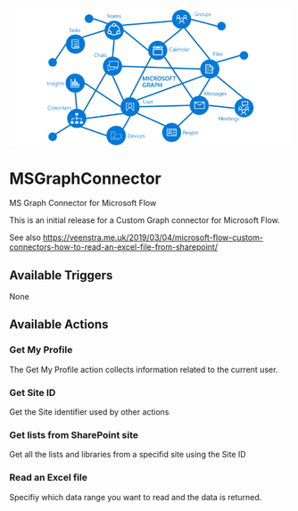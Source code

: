 ![Graph Logo](/microsoft_graph.png)
# MSGraphConnector

MS Graph Connector for Microsoft Flow

This is an initial release for a Custom Graph connector for Microsoft Flow.

See also
https://veenstra.me.uk/2019/03/04/microsoft-flow-custom-connectors-how-to-read-an-excel-file-from-sharepoint/


## Available Triggers

None

## Available Actions

### Get My Profile

The Get My Profile action collects information related to the current user.

### Get Site ID

Get the Site identifier used by other actions

### Get lists from SharePoint site

Get all the lists and libraries from a specifid site using the Site ID
 
### Read an Excel file

Specifiy which data range you want to read and the data is returned.
